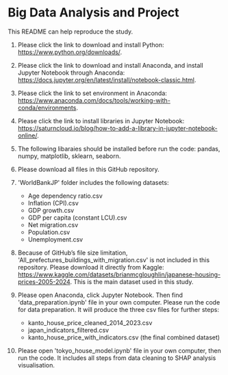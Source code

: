 # Big Data Analysis and Project
This README can help reproduce the study.

 1. Please click the link to download and install Python: https://www.python.org/downloads/.
 
 2. Please click the link to download and install Anaconda, and install Jupyter Notebook through Anaconda: https://docs.jupyter.org/en/latest/install/notebook-classic.html.
 
 3. Please click the link to set environment in Anaconda: https://www.anaconda.com/docs/tools/working-with-conda/environments.
 
 4. Please click the link to install libraries in Jupyter Notebook: https://saturncloud.io/blog/how-to-add-a-library-in-jupyter-notebook-online/.
 
 5. The following libaraies should be installed before run the code: pandas, numpy, matplotlib, sklearn, seaborn.
 
 6. Please download all files in this GitHub repository. 
 
 7. 'WorldBankJP' folder includes the following datasets:
    - Age dependency ratio.csv
    - Inflation (CPI).csv
    - GDP growth.csv
    - GDP per capita (constant LCU).csv
    - Net migration.csv
    - Population.csv
    - Unemployment.csv
    
 8. Because of GitHub’s file size limitation, 'All_prefectures_buildings_with_migration.csv' is not included in this repository. Please download it directly from Kaggle: https://www.kaggle.com/datasets/brianmcgloughlin/japanese-housing-prices-2005-2024. This is the main dataset used in this study.
 
 9. Please open Anaconda, click Jupyter Notebook. Then find 'data_preparation.ipynb' file in your own computer. Please run the code for data preparation. It will produce the three csv files for further steps:
     - kanto_house_price_cleaned_2014_2023.csv
     - japan_indicators_filtered.csv
     - kanto_house_price_with_indicators.csv (the final combined dataset)
 
 10. Please open 'tokyo_house_model.ipynb' file in your own computer, then run the code. It includes all steps from data cleaning to SHAP analysis visualisation.
 
